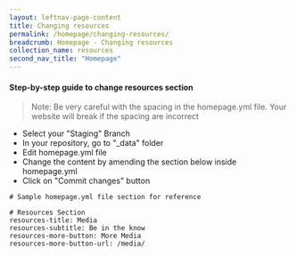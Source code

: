 ```yaml
---
layout: leftnav-page-content
title: Changing resources
permalink: /homepage/changing-resources/
breadcrumb: Homepage - Changing resources
collection_name: resources
second_nav_title: "Homepage"
---
```

#### **Step-by-step guide to change resources section**
> Note: Be very careful with the spacing in the homepage.yml file. Your website will break if the spacing are incorrect

* Select your "Staging" Branch
* In your repository, go to "_data" folder
* Edit homepage.yml file
* Change the content by amending the section below inside homepage.yml
* Click on "Commit changes" button

```
# Sample homepage.yml file section for reference

# Resources Section
resources-title: Media
resources-subtitle: Be in the know
resources-more-button: More Media
resources-more-button-url: /media/

```
